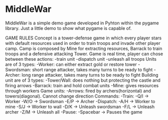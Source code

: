 # MiddleWar
MiddleWar is a simple demo game developed in Pyhton within the pygame library.
Just a little demo to show what pygame is capable of.

GAME RULES
Concept is a tower-defense game in which every player stars with default resources used in order to train troops and
invade other player camp. Camp is composed by Mine for extracting resources, Barrack to train troops and a
defensive attacking Tower.
Game is real time, player can chose between these actions:
    -train unit
    -dispatch unit
    -unleash all troops
Units are of 3 types:
    -Worker: can either extract gold or restore tower
    -Swordsman: short range attacker, takes many turns to be ready to fight
    -Archer: long range attacker, takes many turns to be ready to fight
Building unit are of 3 types:
    -Tower/Wall: does nothing but protecting the castle and firing arrows
    -Barrack: train and hold combat units
    -Mine: gives resources through workers
Game units:
    -Arrows: fired by archers(horizontal) and towers(diagonal). Cannot change direction
Commands:
    -Train:
        -Q/I -> Worker
        -W/O -> Swordsman
        -E/P -> Archer
    -Dispatch:
        -A/H -> Worker to mine
        -S/J -> Worker to wall
        -D/K -> Unleash swordsman
        -F/L -> Unleash archer
        -Z/M -> Unleash all
    -Pause:
        -Spacebar -> Pauses the game
